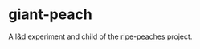 # giant-peach

A l&d experiment and child of the [ripe-peaches](https://github.com/MattPuzey/ripe-peaches) project. 
